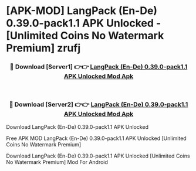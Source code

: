 # [APK-MOD] LangPack (En-De) 0.39.0-pack1.1 APK Unlocked - [Unlimited Coins No Watermark Premium] zrufj



<div align="center">
<h3>🔴 Download [Server1] 👉👉 <a href="https://momento.my/?title=LangPack_(En-De)_0.39.0-pack1.1_APK_Unlocked">LangPack (En-De) 0.39.0-pack1.1 APK Unlocked Mod Apk</a></h3><br>

<h3>🔴 Download [Server2] 👉👉 <a href="https://momento.my/?title=LangPack_(En-De)_0.39.0-pack1.1_APK_Unlocked">LangPack (En-De) 0.39.0-pack1.1 APK Unlocked Mod Apk</a></h3>
</div>



Download LangPack (En-De) 0.39.0-pack1.1 APK Unlocked 

Free APK MOD LangPack (En-De) 0.39.0-pack1.1 APK Unlocked [Unlimited Coins No Watermark Premium]

Download LangPack (En-De) 0.39.0-pack1.1 APK Unlocked [Unlimited Coins No Watermark Premium] Mod For Android
